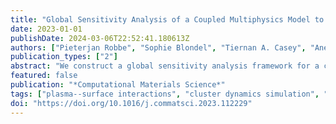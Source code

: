 ```yaml
---
title: "Global Sensitivity Analysis of a Coupled Multiphysics Model to Predict Surface Evolution in Fusion Plasma--Surface Interactions"
date: 2023-01-01
publishDate: 2024-03-06T22:52:41.180613Z
authors: ["Pieterjan Robbe", "Sophie Blondel", "Tiernan A. Casey", "Ane Lasa", "Khachik Sargsyan", "Brian D. Wirth", "Habib N. Najm"]
publication_types: ["2"]
abstract: "We construct a global sensitivity analysis framework for a coupled multiphysics model used to predict the changes in material properties and surface morphology of helium plasma-facing components in future fusion reactors. The model combines the particle dynamics simulator F-TRIDYN, that predicts the helium implantation profile, with the cluster dynamics simulator Xolotl, that predicts the growth and evolution of subsurface helium gas bubbles. In order to keep the sensitivity analysis tractable, we first construct a sparse, high-dimensional polynomial chaos expansion surrogate model for each output quantity of interest, which allows the efficient extraction of sensitivity information. The sensitivity analysis is performed for two problem settings: one for ITER-like conditions, and one that resembles conditions inside the PISCES-A linear plasma device. We present a systematic comparison of important parameters, for both F-TRIDYN and Xolotl in isolation as well as for the coupled model, and discuss the physical interpretation of these results."
featured: false
publication: "*Computational Materials Science*"
tags: ["plasma--surface interactions", "cluster dynamics simulation", "sensitivity analysis"]
doi: "https://doi.org/10.1016/j.commatsci.2023.112229"
---
```



